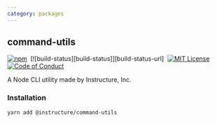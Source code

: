 ```yaml
---
category: packages
---
```


## command-utils

[![npm][npm]][npm-url]&nbsp;
[![build-status][build-status]][build-status-url]&nbsp;
[![MIT License][license-badge]][license]&nbsp;
[![Code of Conduct][coc-badge]][coc]

A Node CLI utility made by Instructure, Inc.

### Installation

```sh
yarn add @instructure/command-utils
```

[npm]: https://img.shields.io/npm/v/@instructure/command-utils.svg
[npm-url]: https://npmjs.com/package/@instructure/command-utils
[license-badge]: https://img.shields.io/npm/l/instructure-ui.svg?style=flat-square
[license]: https://github.com/instructure/instructure-ui/blob/master/LICENSE
[coc-badge]: https://img.shields.io/badge/code%20of-conduct-ff69b4.svg?style=flat-square
[coc]: https://github.com/instructure/instructure-ui/blob/master/CODE_OF_CONDUCT.md

